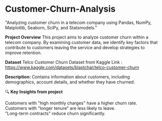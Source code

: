 
# Customer-Churn-Analysis
"Analyzing customer churn in a telecom company using Pandas, NumPy, Matplotlib, Seaborn, SciPy, and Statsmodels."

**Project Overview**
This project aims to analyze customer churn within a telecom company. By examining customer data, we identify key factors that contribute to customers leaving the service and develop strategies to improve retention.

**Dataset** Telco Customer Churn Dataset from Kaggle
Link : https://www.kaggle.com/datasets/blastchar/telco-customer-churn

**Description:** Contains information about customers, including demographics, account details, and whether they have churned.

🔍 **Key Insights from project**

 Customers with "high monthly charges" have a higher churn rate.  
 Customers with "longer tenure" are less likely to leave.  
 "Long-term contracts" reduce churn significantly.  
